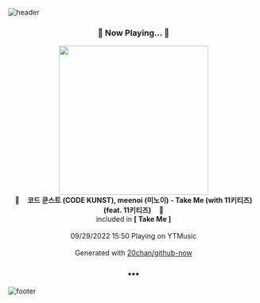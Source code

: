 ![header](https://capsule-render.vercel.app/api?type=wave&height=170&section=header&text=Hi.%20I'm%20SHIFT&fontColor=090707&fontAlignX=45&fontAlignY=65&fontSize=100)

<h3 align="center">🎵 Now Playing... 🎵</h3>
<p align="center">
  <a href="https://music.youtube.com/watch?v=ZVcbYXkhYF4">
    <img width="300" src="https://lh3.googleusercontent.com/UQEg0xZgX_pwG6jVHN1ej-CQAZLrvKggT-wOpIZ1VKJ-N6PI9S3JCukTH43TS_ZEmwZAFtY1RmiWmYBn">
  </a>
  <br>
  🎵&nbsp&nbsp&nbsp <b>코드 쿤스트 (CODE KUNST), meenoi (미노이) - Take Me (with 11키티즈)(feat. 11키티즈)</b> &nbsp&nbsp&nbsp🎵
  <br>
  included in <b>[ Take Me ]</b>
  
  <br />
  <br />
  09/29/2022 15:50 Playing on YTMusic
  <br />
  <br />
  Generated with <a href="https://github.com/20chan/github-now">20chan/github-now</a>
</p>

<h3 align="center">•••</h3>

![footer](https://capsule-render.vercel.app/api?type=wave&height=150&section=footer)
